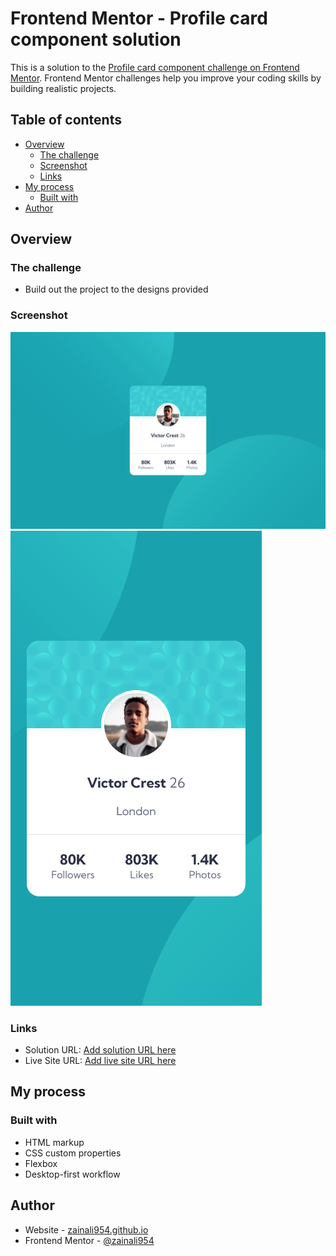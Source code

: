 # Frontend Mentor - Profile card component solution

This is a solution to the [Profile card component challenge on Frontend Mentor](https://www.frontendmentor.io/challenges/profile-card-component-cfArpWshJ). Frontend Mentor challenges help you improve your coding skills by building realistic projects. 

## Table of contents

- [Overview](#overview)
  - [The challenge](#the-challenge)
  - [Screenshot](#screenshot)
  - [Links](#links)
- [My process](#my-process)
  - [Built with](#built-with)
- [Author](#author)

## Overview

### The challenge

- Build out the project to the designs provided

### Screenshot

![](./Screenshots/img%20(1).png)
![](./Screenshots/img%20(2).png)



### Links

- Solution URL: [Add solution URL here](https://your-solution-url.com)
- Live Site URL: [Add live site URL here](https://your-live-site-url.com)

## My process

### Built with

- HTML markup
- CSS custom properties
- Flexbox
- Desktop-first workflow


## Author

- Website - [zainali954.github.io](https://zainali954.github.io/Order-summary-card/)
- Frontend Mentor - [@zainali954](https://www.frontendmentor.io/profile/zainali954)
